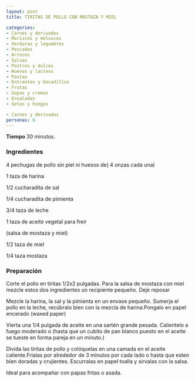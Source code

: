 ```yaml
---
layout: post
title: TIRITAS DE POLLO CON MOSTAZA Y MIEL

categories:
- Carnes y derivados
- Mariscos y moluscos
- Verduras y legumbres
- Pescados
- Arroces
- Salsas
- Postres y dulces
- Huevos y lacteos
- Pastas
- Entrantes y bocadillos
- Frutas
- Sopas y cremas
- Ensaladas
- Setas y hongos

- Carnes y derivados
personas: 6 
---
```

<b>Tiempo</b> 30 minutos.

<h3>Ingredientes</h3>
4 pechugas de pollo sin piel ni huesos de( 4 onzas cada una)

1 taza de harina

1/2 cucharadita de sal

1/4 cucharadita de pimienta

3/4 taza de leche

1 taza de aceite vegetal para freir

(salsa de mostaza y miel)

1/2 taza de miel

1/4 taza mostaza

<h3>Preparación</h3>
Corte el pollo en tiritas 1/2x2 pulgadas. Para la salsa de mostaza con miel mezcle estos dos ingredientes un recipiente pequeño. Deje reposar

Mezcle la harina, la sal y la pimienta en un envase pequeño. Sumerja el pollo en la leche, recúbralo bien con la mezcla de harina.Pongalo en papel encerado (waxed paper)

Vierta una 1/4 pulgada de aceite en una sartén grande pesada. Calientelo a fuego moderado o (hasta que un cubito de pan blanco puesto en el aceite se tueste en forma pareja en un minuto.)

Divida las tiritas de pollo y colóquelas en una camada en el aceite caliente.Frialas por alrededor de 3 minutos por cada lado o hasta que esten bien doradas y crujientes. Escurralas en papel toalla y sirvalas con la salsa.

Ideal para acompañar con papas fritas o asada.

